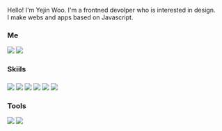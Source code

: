 Hello! I'm Yejin Woo. I'm a frontned devolper who is interested in design.   
I make webs and apps based on Javascript.


### Me
<img src="https://img.shields.io/badge/blog-E34F26?style=flat-square&logo=tistory&logoColor=white"/> <img src="https://img.shields.io/badge/yejinwoo.me@gmail.com-EA4335?style=flat-square&logo=Gmail&logoColor=white"/>

### Skiils
###
<img src="https://img.shields.io/badge/HTML5-E34F26?style=flat-square&logo=HTML5&logoColor=white"/> <img src="https://img.shields.io/badge/CSS3-1572B6?style=flat-square&logo=CSS3&logoColor=white"/> <img src="https://img.shields.io/badge/JavaScript-F7DF1E?style=flat-square&logo=JavaScript&logoColor=white"/> <img src="https://img.shields.io/badge/TypeScript-3178C6?style=flat-square&logo=TypeScript&logoColor=white"/> <img src="https://img.shields.io/badge/React-61DAFB?style=flat-square&logo=React&logoColor=white"/> <img src="https://img.shields.io/badge/Node.js-339933?style=flat-square&logo=Node.js&logoColor=white"/> 

### Tools
<img src="https://img.shields.io/badge/git-F05032?style=flat-square&logo=git&logoColor=white"/> <img src="https://img.shields.io/badge/figma-9C56F6?style=flat-square&logo=figma&logoColor=white"/>
